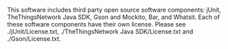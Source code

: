 This software includes third party open source software components: jUnit, TheThingsNetwork Java SDK, Gson and Mockito, Bar, and Whatsit. Each of these software components have their own license. Please see ./jUnit/License.txt, ./TheThingsNetwork Java SDK/License.txt and ./Gson/License.txt.

